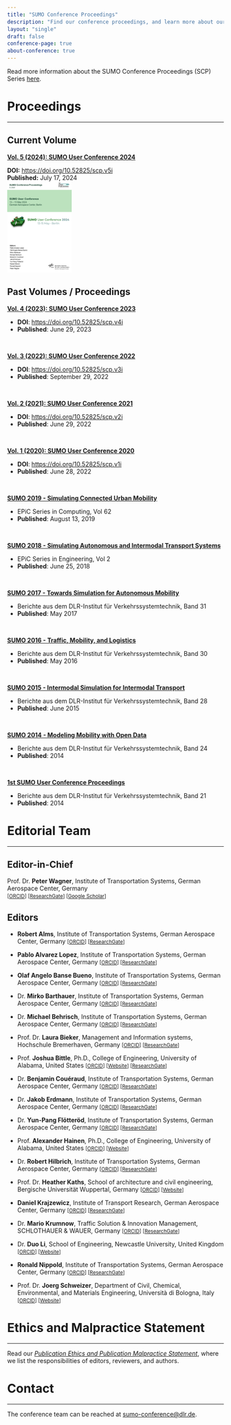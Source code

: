 ```yaml
---
title: "SUMO Conference Proceedings"
description: "Find our conference proceedings, and learn more about our editorial team"
layout: "single"
draft: false
conference-page: true
about-conference: true
---
```


Read more information about the SUMO Conference Proceedings (SCP) Series [here](https://www.tib-op.org/ojs/index.php/scp/about).

# Proceedings
---


## Current Volume

<div class="alert alert-secondary" role="alert">

<div class="d-flex row align-items-center">
    <div class="col-lg-8 mb-4 mb-lg-0">
      <p><a href="https://www.tib-op.org/ojs/index.php/scp/issue/view/29"><strong>Vol. 5 (2024): SUMO User Conference 2024</strong></a></p>
      <strong>DOI:</strong> <a href="https://doi.org/10.52825/scp.v5i">https://doi.org/10.52825/scp.v5i</a>
      <br>
      <strong>Published:</strong> July 17, 2024
    </div>
    <div class="col-lg-4">
    <a href="https://www.tib-op.org/ojs/index.php/scp/issue/view/29">
      <img src="../images/cover_2024.png" style="max-width:150px;" alt="Conference artwork" class="img-responsive cover-image"/>
    </a>
    </div>
</div>


</div>


## Past Volumes / Proceedings

[**Vol. 4 (2023): SUMO User Conference 2023**](https://www.tib-op.org/ojs/index.php/scp/issue/view/11)
- **DOI**: <https://doi.org/10.52825/scp.v4i>
- **Published**: June 29, 2023

<br>

[**Vol. 3 (2022): SUMO User Conference 2022**](https://www.tib-op.org/ojs/index.php/scp/issue/view/8)
- **DOI**: <https://doi.org/10.52825/scp.v3i>
- **Published**: September 29, 2022

<br>

[**Vol. 2 (2021): SUMO User Conference 2021**](https://www.tib-op.org/ojs/index.php/scp/issue/view/5)
- **DOI**: <https://doi.org/10.52825/scp.v2i>
- **Published**: June 29, 2022

<br>

[**Vol. 1 (2020): SUMO User Conference 2020**](https://www.tib-op.org/ojs/index.php/scp/issue/view/4)
- **DOI**: <https://doi.org/10.52825/scp.v1i>
- **Published**: June 28, 2022

<br>

[**SUMO 2019 - Simulating Connected Urban Mobility**](https://easychair.org/publications/volume/SUMO2019)
- EPiC Series in Computing, Vol 62
- **Published**: August 13, 2019

<br>

[**SUMO 2018 - Simulating Autonomous and Intermodal Transport Systems**](https://easychair.org/publications/volume/SUMO2018)
- EPiC Series in Engineering, Vol 2
- **Published**: June 25, 2018

<br>

[**SUMO 2017 - Towards Simulation for Autonomous Mobility**](https://elib.dlr.de/118438/1/SUMO_proceedings_online.pdf)
- Berichte aus dem DLR-Institut für Verkehrssystemtechnik, Band 31
- **Published**: May 2017

<br>

[**SUMO 2016 - Traffic, Mobility, and Logistics**](https://elib.dlr.de/106342/1/SUMOconference_proceedings_2016.pdf)
- Berichte aus dem DLR-Institut für Verkehrssystemtechnik, Band 30
- **Published**: May 2016

<br>

[**SUMO 2015 - Intermodal Simulation for Intermodal Transport**](https://elib.dlr.de/97714/1/SUMO2015_Proceeding.pdf)
- Berichte aus dem DLR-Institut für Verkehrssystemtechnik, Band 28
- **Published**: June 2015

<br>

[**SUMO 2014 - Modeling Mobility with Open Data**](https://elib.dlr.de/94006/1/Proceeding_SUMO2014_15%2B16May2014_Berlin-Adlershof.pdf)
- Berichte aus dem DLR-Institut für Verkehrssystemtechnik, Band 24
- **Published**: 2014

<br>

[**1st SUMO User Conference Proceedings**](https://elib.dlr.de/93885/1/Proceeding_SUMO2013_15-17May%202013_Berlin-Adlershof.pdf)
- Berichte aus dem DLR-Institut für Verkehrssystemtechnik, Band 21
- **Published**: 2014

# Editorial Team
---
## Editor-in-Chief
Prof. Dr. **Peter Wagner**, Institute of Transportation Systems, German Aerospace Center, Germany   
<small>[[ORCID](https://orcid.org/0000-0001-9097-8026)] [[ResearchGate](https://www.researchgate.net/profile/Peter-Wagner-14)] [[Google Scholar](https://scholar.google.de/citations?user=V5dgMqEAAAAJ&hl=en)]</small>


## Editors

- **Robert Alms**, Institute of Transportation Systems, German Aerospace Center, Germany
  <small>[[ORCID](https://orcid.org/0000-0001-9950-3596)] [[ResearchGate](https://www.researchgate.net/profile/Robert-Alms)]</small>

- **Pablo Alvarez Lopez**, Institute of Transportation Systems, German Aerospace Center, Germany
  <small>[[ORCID](https://orcid.org/0000-0002-0651-6767)] [[ResearchGate](https://www.researchgate.net/profile/Pablo-Alvarez-Lopez)]</small>

- **Olaf Angelo Banse Bueno**, Institute of Transportation Systems, German Aerospace Center, Germany
  <small>[[ORCID](https://orcid.org/0000-0001-7615-627X)] [[ResearchGate](https://www.researchgate.net/profile/Olaf-Banse-Bueno)]</small>

- Dr. **Mirko Barthauer**, Institute of Transportation Systems, German Aerospace Center, Germany
  <small>[[ORCID](https://orcid.org/0000-0003-3177-3260)] [[ResearchGate](https://www.researchgate.net/profile/Mirko-Barthauer)]</small>

- Dr. **Michael Behrisch**, Institute of Transportation Systems, German Aerospace Center, Germany
  <small>[[ORCID](https://orcid.org/0000-0002-0032-7930)] [[ResearchGate](https://www.researchgate.net/profile/Michael-Behrisch-3)]</small>

- Prof. Dr. **Laura Bieker**, Management and Information systems, Hochschule Bremerhaven, Germany
  <small>[[ORCID](https://orcid.org/0000-0002-7404-4861)] [[ResearchGate](https://www.researchgate.net/profile/Laura-Bieker-Walz)]</small>

- Prof. **Joshua Bittle**, Ph.D., College of Engineering, University of Alabama, United States
  <small>[[ORCID](https://orcid.org/0000-0003-4524-3316)] [[Website](https://sites.ua.edu/jbittle/)] [[ResearchGate](https://www.researchgate.net/profile/Joshua-Bittle)]</small>

- Dr. **Benjamin Couéraud**, Institute of Transportation Systems, German Aerospace Center, Germany
  <small>[[ORCID](https://orcid.org/0009-0001-3739-730X)] [[ResearchGate](https://www.researchgate.net/profile/Benjamin-Coueraud)]</small>

- Dr. **Jakob Erdmann**, Institute of Transportation Systems, German Aerospace Center, Germany
  <small>[[ORCID](https://orcid.org/0000-0002-4195-4535)] [[ResearchGate](https://www.researchgate.net/profile/Jakob-Erdmann-2)]</small>

- Dr. **Yun-Pang Flötteröd**, Institute of Transportation Systems, German Aerospace Center, Germany
  <small>[[ORCID](https://orcid.org/0000-0003-3620-2715)] [[ResearchGate](https://www.researchgate.net/profile/Yun-Pang-Floetteroed)]</small>

- Prof. **Alexander Hainen**, Ph.D., College of Engineering, University of Alabama, United States
  <small>[[ORCID](https://orcid.org/0000-0003-1138-9739)] [[Website](https://alexhainen.com/)]</small>

- Dr. **Robert Hilbrich**, Institute of Transportation Systems, German Aerospace Center, Germany
  <small>[[ORCID](https://orcid.org/0000-0003-3793-3982)] [[ResearchGate](https://www.researchgate.net/profile/Robert-Hilbrich)]</small>

- Prof. Dr. **Heather Kaths**, School of architecture and civil engineering, Bergische Universität Wuppertal, Germany
  <small>[[ORCID](https://orcid.org/0000-0003-2554-8243)] [[Website](https://radverkehr.uni-wuppertal.de/de/team/univ-prof-dr-ing-heather-kaths/)]</small>

- **Daniel Krajzewicz**, Institute of Transport Research, German Aerospace Center, Germany
  <small>[[ORCID](https://orcid.org/0000-0003-1045-8800)] [[ResearchGate](https://www.researchgate.net/profile/Daniel-Krajzewicz)]</small>

- Dr. **Mario Krumnow**, Traffic Solution & Innovation Management, SCHLOTHAUER & WAUER, Germany
  <small>[[ORCID](https://orcid.org/0000-0002-3356-7834)] [[ResearchGate](https://www.researchgate.net/profile/Mario-Krumnow-2)]</small>

- Dr. **Duo Li**, School of Engineering, Newcastle University, United Kingdom
  <small>[[ORCID](https://orcid.org/0000-0003-0142-9290)] [[Website](https://www.ncl.ac.uk/engineering/staff/profile/duoli.html)]</small>

- **Ronald Nippold**, Institute of Transportation Systems, German Aerospace Center, Germany
  <small>[[ORCID](https://orcid.org/0000-0003-4837-8021)] [[ResearchGate](https://www.researchgate.net/profile/Ronald-Nippold)]</small>

- Prof. Dr. **Joerg Schweizer**, Department of Civil, Chemical, Environmental, and Materials Engineering, Università di Bologna, Italy
  <small>[[ORCID](https://orcid.org/0000-0003-2289-6111)] [[Website](https://www.unibo.it/sitoweb/joerg.schweizer/cv-en)]</small>


# Ethics and Malpractice Statement
---

Read our *[Publication Ethics and Publication Malpractice Statement](../documents/SUMOPublicationEthics.pdf)*, where we list the responsibilities of editors, reviewers, and authors.


# Contact
---

The conference team can be reached at [sumo-conference@dlr.de](mailto:sumo-conference@dlr.de).